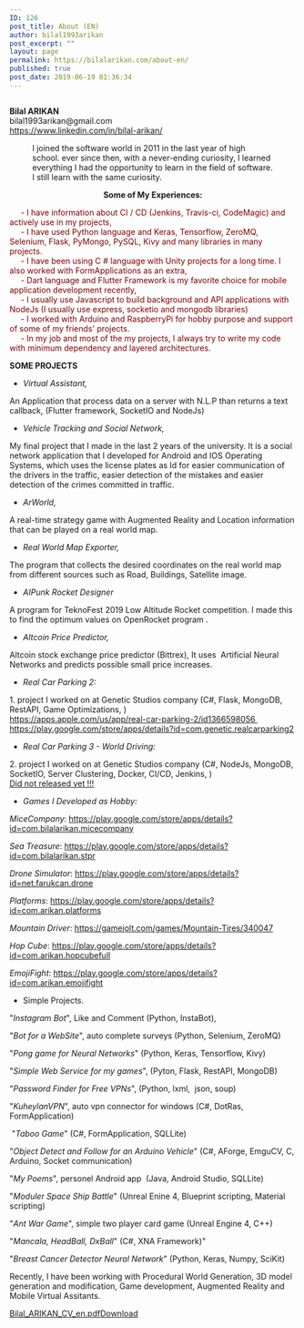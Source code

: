 ```yaml
---
ID: 126
post_title: About (EN)
author: bilal1993arikan
post_excerpt: ""
layout: page
permalink: https://bilalarikan.com/about-en/
published: true
post_date: 2019-06-19 01:36:34
---
```

<!-- wp:media-text {"mediaId":168,"mediaType":"image","mediaWidth":20} -->
<div class="wp-block-media-text alignwide" style="grid-template-columns:20% auto"><figure class="wp-block-media-text__media"><img src="https://bilalarikan.com/wp-content/uploads/2019/06/IMG_20190429_190335.jpg" alt="" class="wp-image-168"/></figure><div class="wp-block-media-text__content"><!-- wp:paragraph {"placeholder":"Content…","fontSize":"medium"} -->
<p class="has-medium-font-size"><strong>Bilal ARIKAN</strong><br>bilal1993arikan@gmail.com<br> <a href="https://www.linkedin.com/in/bilal-arikan/">https://www.linkedin.com/in/bilal-arikan/</a> </p>
<!-- /wp:paragraph --></div></div>
<!-- /wp:media-text -->

<!-- wp:html -->
<figure class="wp-block-pullquote is-style-default" style="border-color:#313131"><div class="has-text-color has-very-dark-gray-color"><p>      I joined the software world in 2011 in the last year of high school. ever since then, with a never-ending curiosity, I learned everything I had the opportunity to learn in the field of software. I still learn with the same curiosity.</p></div></figure>
<!-- /wp:html -->

<!-- wp:paragraph {"align":"center","fontSize":"medium"} -->
<p style="text-align:center" class="has-medium-font-size"><strong>Some of My Experiences</strong><strong>:</strong></p>
<!-- /wp:paragraph -->

<p class="has-medium-font-size"><span style="color: #800000;">&nbsp; &nbsp; &nbsp;- I have information about CI / CD (Jenkins, Travis-ci, CodeMagic) and actively use in my projects,</span><br><span style="color: #800000;">&nbsp; &nbsp; &nbsp;- I have used Python language and Keras, Tensorflow, ZeroMQ, Selenium, Flask, PyMongo, PySQL, Kivy and many libraries in many projects.</span><br><span style="color: #800000;">&nbsp; &nbsp; &nbsp;- I have been using C # language with Unity projects for a long time. I also worked with FormApplications as an extra,</span><br><span style="color: #800000;">&nbsp; &nbsp; &nbsp;- Dart language and Flutter Framework is my favorite choice for mobile application development recently,</span><br><span style="color: #800000;">&nbsp; &nbsp; &nbsp;- I usually use Javascript to build background and API applications with NodeJs (I usually use express, socketio and mongodb libraries)</span><br><span style="color: #800000;">&nbsp; &nbsp; &nbsp;- I worked with Arduino and RaspberryPi for hobby purpose and support of some of my friends' projects.</span><br><span style="color: #800000;">&nbsp; &nbsp; &nbsp;- In my job and most of the my projects, I always try to write my code with minimum dependency and layered architectures.</span></p>
<p></p>
<p class="has-medium-font-size"><strong>SOME PROJECTS</strong></p>
<p><!-- /wp:paragraph --></p>
<p><!-- wp:list {"fontSize":"medium"}--></p>
<ul>
<li><em class="has-medium-font-size">Virtual Assistant,</em></li>
</ul>
<p><!-- /wp:list --></p>
<p><!-- wp:paragraph {"fontSize":"medium"} --></p>
<p class="has-medium-font-size">An Application that process data on a server with N.L.P than returns a text callback, (Flutter framework, SocketIO and NodeJs)</p>
<p><!-- /wp:paragraph --></p>
<p><!-- wp:list --></p>
<ul>
<li><em class="has-medium-font-size">Vehicle Tracking and Social Network,</em></li>
</ul>
<p><!-- /wp:list --></p>
<p><!-- wp:paragraph {"fontSize":"medium"} --></p>
<p class="has-medium-font-size">My final project that I made in the last 2 years of the university. It is a social network application that I developed for Android and IOS Operating Systems, which uses the license plates as Id for easier communication of the drivers in the traffic, easier detection of the mistakes and easier detection of the crimes committed in traffic.</p>
<p><!-- /wp:paragraph --></p>
<p><!-- wp:list --></p>
<ul>
<li><em class="has-medium-font-size">ArWorld,</em></li>
</ul>
<p><!-- /wp:list --></p>
<p><!-- wp:paragraph {"fontSize":"medium"} --></p>
<p class="has-medium-font-size">A real-time strategy game with Augmented Reality and Location information that can be played on a real world map.</p>
<p><!-- /wp:paragraph --></p>
<p><!-- wp:list --></p>
<ul>
<li><em class="has-medium-font-size">Real World Map Exporter,</em></li>
</ul>
<p><!-- /wp:list --></p>
<p><!-- wp:paragraph {"fontSize":"medium"} --></p>
<p class="has-medium-font-size">The program that collects the desired coordinates on the real world map from different sources such as Road, Buildings, Satellite image.</p>
<p><!-- /wp:paragraph --></p>
<p><!-- wp:list --></p>
<ul>
<li><em class="has-medium-font-size">AIPunk Rocket Designer&nbsp;</em></li>
</ul>
<p><!-- /wp:list --></p>
<p><!-- wp:paragraph {"fontSize":"medium"} --></p>
<p class="has-medium-font-size">A program for TeknoFest 2019 Low Altitude Rocket competition. I made this to find the optimum values on OpenRocket program .</p>
<p><!-- /wp:paragraph --></p>
<p><!-- wp:list --></p>
<ul>
<li><em class="has-medium-font-size">Altcoin Price Predictor,</em></li>
</ul>
<p><!-- /wp:list --></p>
<p><!-- wp:paragraph {"fontSize":"medium"} --></p>
<p class="has-medium-font-size">Altcoin stock exchange price predictor (Bittrex), It uses&nbsp; Artificial Neural Networks and predicts possible small price increases.</p>
<p><!-- /wp:paragraph --></p>
<p><!-- wp:list --></p>
<ul>
<li><em class="has-medium-font-size">Real Car Parking 2:</em></li>
</ul>
<p><!-- /wp:list --></p>
<p><!-- wp:paragraph {"fontSize":"medium"} --></p>
<p class="has-medium-font-size">1. project I worked on at Genetic Studios company (C#, Flask, MongoDB, RestAPI, Game Optimizations, )<br><a href="https://apps.apple.com/us/app/real-car-parking-2/id1366598056">https://apps.apple.com/us/app/real-car-parking-2/id1366598056&nbsp;</a><br><a href="https://play.google.com/store/apps/details?id=com.genetic.realcarparking2">https://play.google.com/store/apps/details?id=com.genetic.realcarparking2</a></p>
<p><!-- /wp:paragraph --></p>
<p><!-- wp:list --></p>
<ul>
<li><em class="has-medium-font-size">Real Car Parking 3 - World Driving:</em></li>
</ul>
<p><!-- /wp:list --></p>
<p><!-- wp:paragraph {"fontSize":"medium"} --></p>
<p class="has-medium-font-size">2. project I worked on at Genetic Studios company (C#, NodeJs, MongoDB, SocketIO, Server Clustering, Docker, CI/CD, Jenkins, )<br><a href="https://play.google.com/store/apps/dev?id=8550478867825785622">Did not released yet !!!</a></p>
<p><!-- /wp:paragraph --></p>
<p><!-- wp:list --></p>
<ul>
<li><em class="has-medium-font-size">Games I Developed as Hobby:</em></li>
</ul>
<p><!-- /wp:list --></p>
<p><!-- wp:paragraph {"fontSize":"medium"} --></p>
<p class="has-medium-font-size"><em>MiceCompany</em>: <a href="https://play.google.com/store/apps/details?id=com.bilalarikan.micecompany">https://play.google.com/store/apps/details?id=com.bilalarikan.micecompany</a></p>
<p><!-- /wp:paragraph --></p>
<p><!-- wp:paragraph {"fontSize":"medium"} --></p>
<p class="has-medium-font-size"><em>Sea Treasure</em>: <a href="https://play.google.com/store/apps/details?id=com.bilalarikan.stpr">https://play.google.com/store/apps/details?id=com.bilalarikan.stpr</a></p>
<p><!-- /wp:paragraph --></p>
<p><!-- wp:paragraph {"fontSize":"medium"} --></p>
<p class="has-medium-font-size"><em>Drone Simulator</em>: <a href="https://play.google.com/store/apps/details?id=net.farukcan.drone">https://play.google.com/store/apps/details?id=net.farukcan.drone</a></p>
<p><!-- /wp:paragraph --></p>
<p><!-- wp:paragraph {"fontSize":"medium"} --></p>
<p class="has-medium-font-size"><em>Platforms</em>: <a href="https://play.google.com/store/apps/details?id=com.arikan.platforms">https://play.google.com/store/apps/details?id=com.arikan.platforms</a></p>
<p><!-- /wp:paragraph --></p>
<p><!-- wp:paragraph {"fontSize":"medium"} --></p>
<p class="has-medium-font-size"><em>Mountain Driver</em>: <a href="https://gamejolt.com/games/Mountain-Tires/340047">https://gamejolt.com/games/Mountain-Tires/340047</a></p>
<p><!-- /wp:paragraph --></p>
<p><!-- wp:paragraph {"fontSize":"medium"} --></p>
<p class="has-medium-font-size"><em>Hop Cube</em>: <a href="https://play.google.com/store/apps/details?id=com.arikan.hopcubefull">https://play.google.com/store/apps/details?id=com.arikan.hopcubefull</a></p>
<p><!-- /wp:paragraph --></p>
<p><!-- wp:paragraph {"fontSize":"medium"} --></p>
<p class="has-medium-font-size"><em>EmojiFight</em>: <a href="https://play.google.com/store/apps/details?id=com.arikan.emojifight">https://play.google.com/store/apps/details?id=com.arikan.emojifight</a></p>
<div class="has-medium-font-size">
<ul>
<li>Simple Projects.</li>
</ul>
<p>"<em>Instagram Bot</em>", Like and Comment (Python, InstaBot),</p>
<p>"<em>Bot for a WebSite</em>", auto complete surveys (Python, Selenium, ZeroMQ)</p>
<p>"<em>Pong game for Neural Networks</em>" (Python, Keras, Tensorflow, Kivy)</p>
<p>"<em>Simple Web Service for my games</em>", (Pyton, Flask, RestAPI, MongoDB)</p>
<p>"<em>Password Finder for Free VPNs</em>", (Python, lxml,&nbsp; json, soup)</p>
<p>"<em>KuheylanVPN</em>", auto vpn connector for windows (C#, DotRas, FormApplication)</p>
<p>&nbsp;"<em>Taboo Game</em>" (C#, FormApplication, SQLLite)</p>
<p>"<em>Object Detect and Follow for an Arduino Vehicle</em>" (C#, AForge, EmguCV, C, Arduino, Socket communication)</p>
<p>"<em>My Poems</em>", personel Android app&nbsp; (Java, Android Studio, SQLLite)</p>
<p>"<em>Moduler Space Ship Battle</em>" (Unreal Enine 4, Blueprint scripting, Material scripting)</p>
<p>"<em>Ant War Game</em>", simple two player card game (Unreal Engine 4, C++)</p>
<p>"<em>Mancala, HeadBall, DxBall</em>" (C#, XNA Framework)"</p>
<p>"<em>Breast Cancer Detector Neural Network</em>" (Python, Keras, Numpy, SciKit)</p>
</div>
<p><!-- /wp:paragraph --></p>
<p><!-- wp:paragraph {"fontSize":"medium"} --></p>
<p class="has-medium-font-size">Recently, I have been working with Procedural World Generation, 3D model generation and modification, Game development, Augmented Reality and Mobile Virtual Assitants.</p>

<!-- wp:file {"id":204,"href":"https://bilalarikan.com/wp-content/uploads/2019/06/About-EN-–-Bilal-ARIKAN-1.pdf"} -->
<div class="wp-block-file"><a href="https://bilalarikan.com/wp-content/uploads/2019/06/About-EN-–-Bilal-ARIKAN-1.pdf">Bilal_ARIKAN_CV_en.pdf</a><a href="https://bilalarikan.com/wp-content/uploads/2019/06/About-EN-–-Bilal-ARIKAN-1.pdf" class="wp-block-file__button" download>Download</a></div>
<!-- /wp:file -->

<!-- wp:paragraph -->
<p></p>
<!-- /wp:paragraph -->